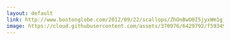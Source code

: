 ```yaml
---
layout: default
link: http://www.bostonglobe.com/2012/09/22/scallops/ZhOnBwO0I5jyxWm1gjhDJO/story.html
image: https://cloud.githubusercontent.com/assets/370976/6429792/f59349ac-bfb7-11e4-802a-9e0b298ea304.jpg
---
```


